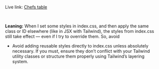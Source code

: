 Live link: [Chefs table](chefs-table-ab.surge.sh)

<br>

<b>Leaning:</b> When I set some styles in index.css, and then apply the same class or ID elsewhere (like in JSX with Tailwind), the styles from index.css still take effect — even if I try to override them. So, avoid 

- Avoid adding reusable styles directly to index.css unless absolutely necessary. If you must, ensure they don’t conflict with your Tailwind utility classes or structure them properly using Tailwind’s layering system.